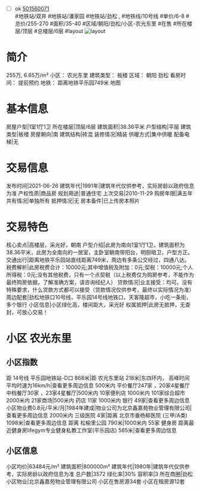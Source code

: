 - [ ] ok [501560071](https://bj.5i5j.com/ershoufang/501560071.html)  
 #地铁站/双井 #地铁站/潘家园 #地铁站/劲松 ,  #地铁线/10号线
#单价/6-8 #总价/255-270 #面积/35-40   #区域/朝阳/劲松/小区-农光东里 #在售 #所在楼层/顶层 #总楼层/6层 #layout 
![layout](http://image2a.5i5j.com/bdir/layout/8105dc717e0d4d88848802a1f11b4b9a.jpg_P5.jpg) 
# 简介 
 255万,  6.65万/m² 
小区： 农光东里
建筑类型： 板楼
区域： 朝阳 劲松
看房时间： 提前预约
地铁： 距离地铁平乐园749米 地图
# 基本信息 
 房屋户型|1室1厅1卫
所在楼层|顶层/6层
建筑面积|38.36平米
户型结构|平层
建筑类型|板楼
房屋朝向|南
建筑结构|砖混
装修情况|精装
供暖方式|集中供暖
配备电梯|无
# 交易信息 
 发布时间|2021-06-26
建筑年代|1991年|建筑年代仅供参考，实际房龄以政府信息为准
产权性质|商品房
规划用途|普通住宅
上次交易|2010-11-29
购房年限|满五年
共有情况|单独所有
抵押情况|无
房本备件|已上传房本照片
# 交易特色 
 核心卖点|高楼层，采光好，朝南
户型介绍|此房为南向1室1厅1卫，建筑面积为38.36平米，此房为全南向的一居室，主卧室朝南带阳台，明厨暗卫，户型方正。
交通出行|距离地铁平乐园站直线距离749米，周边有多条公交经过，四通八达。
税费解析|此房税费合计：10000元;其中增值税及附加：0元;契税：10000元;个人所得税：0元;没有其他税费，只有一个点契税（以上税费仅为购房参考，不能作为最终购房依据，了解准确方案，请咨询经纪人）
贷款情况|业主接受：均可。没有特殊要求，什么贷款方式都可以接受（贷款情况仅供参考，最终以实际情况为准）
周边配套|劲松地铁口10号线，平乐园14号线地铁口，天客隆超市，小吃一条街，多个银行
小区信息|小区绿化高，楼间距大，采光好
权属抵押|此房无抵押，无查封，可放心交易！
# 小区 农光东里
## 小区指数 
 距 14号线 平乐园地铁站-D口 868米|距 农光东里站 218米|东四环内， 高峰时间平均时速为16km/h|查看更多周边信息
500米内 平价餐厅247家 ，20家4星餐厅
中档餐厅30家 ，23家4星餐厅|500米内 10家便利店
1000米内 101家综合超市
2000米内 21家商场|500米内 药店 11家
1000米内 银行 49家|查看更多周边信息
小区物业费0.8元/平米/月|1984年建成|物业公司为北京鑫嘉苑物业管理有限公司|查看更多周边信息
2000米内 三级医院 4家|距离 北京市垂杨柳医院 (三甲/A类) 1098米|查看更多周边信息
距离 松榆里公园 790米|1000米内 55家 健身房
距离最近健身房lifegym专业健身私教工作室(平乐园店) 565米|查看更多周边信息
## 小区信息 
 小区均价|63484元/m²
建筑面积|800000m²
建筑年代|1980年|建筑年代仅供参考，实际房龄以政府信息为准
总户数|3572
绿化率|30%
容积率|3
所在商圈|劲松
小区物业|北京鑫嘉苑物业管理有限公司
小区在售房源34套
小区在租房源12套
